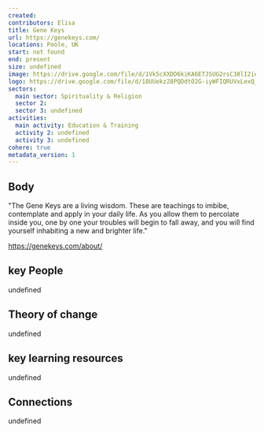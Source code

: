 ```yaml
---
created:
contributors: Elisa
title: Gene Keys
url: https://genekeys.com/ 
locations: Poole, UK
start: not found
end: present
size: undefined
image: https://drive.google.com/file/d/1Vk5cXXDD6kiKA6ETJSUG2rsC38lI2ioo/view?usp=drive_link
logo: https://drive.google.com/file/d/18UUekz28PQDdtO2G-iyWFIQRUVxLexQ_/view?usp=drive_link
sectors:
  main sector: Spirituality & Religion
  sector 2: 
  sector 3: undefined
activities: 
  main activity: Education & Training
  activity 2: undefined
  activity 3: undefined
cohere: true
metadata_version: 1
---
```



## Body

"The Gene Keys are a living wisdom. These are teachings to imbibe, contemplate and apply in your daily life. As you allow them to percolate inside you, one by one your troubles will begin to fall away, and you will find yourself inhabiting a new and brighter life."

https://genekeys.com/about/

## key People

undefined

## Theory of change

undefined

## key learning resources

undefined

## Connections

undefined


